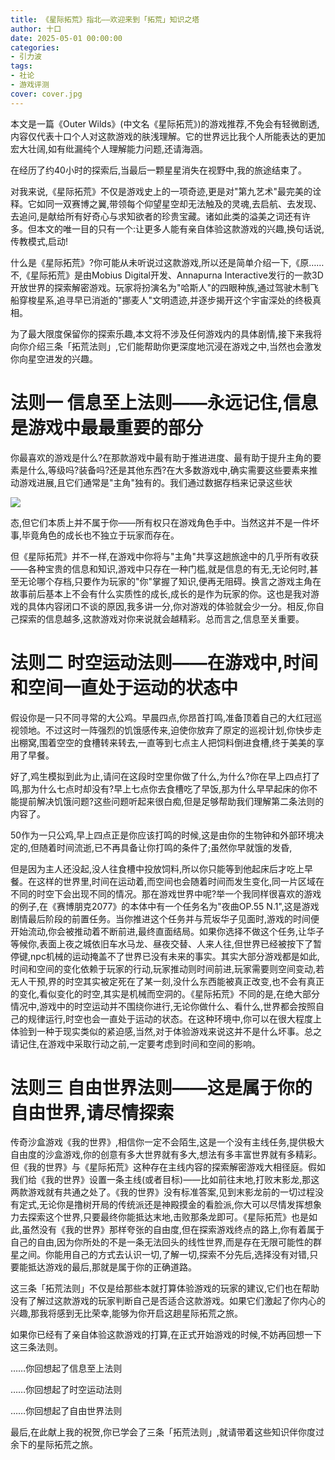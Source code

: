 ```yaml
---
title: 《星际拓荒》指北——欢迎来到「拓荒」知识之塔
author: 十口
date: 2025-05-01 00:00:00
categories: 
- 引力波
tags:
- 社论
- 游戏评测
cover: cover.jpg
---
```


本文是一篇《Outer Wilds》(中文名《星际拓荒》)的游戏推荐,不免会有轻微剧透,内容仅代表十口个人对这款游戏的肤浅理解。它的世界远比我个人所能表达的更加宏大壮阔,如有纰漏纯个人理解能力问题,还请海涵。

在经历了约40小时的探索后,当最后一颗星星消失在视野中,我的旅途结束了。

对我来说,《星际拓荒》不仅是游戏史上的一项奇迹,更是对"第九艺术"最完美的诠释。它如同一双赛博之翼,带领每个仰望星空却无法触及的灵魂,去启航、去发现、去追问,是献给所有好奇心与求知欲者的珍贵宝藏。诸如此类的溢美之词还有许多。但本文的唯一目的只有一个:让更多人能有亲自体验这款游戏的兴趣,换句话说,传教模式,启动!

什么是《星际拓荒》?你可能从未听说过这款游戏,所以还是简单介绍一下,《原……不,《星际拓荒》是由Mobius Digital开发、Annapurna Interactive发行的一款3D开放世界的探索解密游戏。玩家将扮演名为"哈斯人"的四眼种族,通过驾驶木制飞船穿梭星系,追寻早已消逝的"挪麦人"文明遗迹,并逐步揭开这个宇宙深处的终极真相。

为了最大限度保留你的探索乐趣,本文将不涉及任何游戏内的具体剧情,接下来我将向你介绍三条「拓荒法则」,它们能帮助你更深度地沉浸在游戏之中,当然也会激发你向星空进发的兴趣。

# 法则一 信息至上法则——永远记住,信息是游戏中最最重要的部分

你最喜欢的游戏是什么?在那款游戏中最有助于推进进度、最有助于提升主角的要素是什么,等级吗?装备吗?还是其他东西?在大多数游戏中,确实需要这些要素来推动游戏进展,且它们通常是"主角"独有的。我们通过数据存档来记录这些状

![](../qidiankepukehuan/photos/引力波/《星际拓荒》指北——欢迎来到「拓荒」知识之塔/星际拓荒.jpeg)

态,但它们本质上并不属于你——所有权只在游戏角色手中。当然这并不是一件坏事,毕竟角色的成长也不独立于玩家而存在。

但《星际拓荒》并不一样,在游戏中你将与"主角"共享这趟旅途中的几乎所有收获——各种宝贵的信息和知识,游戏中只存在一种门槛,就是信息的有无,无论何时,甚至无论哪个存档,只要作为玩家的"你"掌握了知识,便再无阻碍。换言之游戏主角在故事前后基本上不会有什么实质性的成长,成长的是作为玩家的你。这也是我对游戏的具体内容闭口不谈的原因,我多讲一分,你对游戏的体验就会少一分。相反,你自己探索的信息越多,这款游戏对你来说就会越精彩。总而言之,信息至关重要。

# 法则二 时空运动法则——在游戏中,时间和空间一直处于运动的状态中

假设你是一只不同寻常的大公鸡。早晨四点,你昂首打鸣,准备顶着自己的大红冠巡视领地。不过这时一阵强烈的饥饿感传来,迫使你放弃了原定的巡视计划,你快步走出棚窝,围着空空的食槽转来转去,一直等到七点主人把饲料倒进食槽,终于美美的享用了早餐。

好了,鸡生模拟到此为止,请问在这段时空里你做了什么,为什么?你在早上四点打了鸣,那为什么七点时却没有?早上七点你去食槽吃了早饭,那为什么早早起床的你不能提前解决饥饿问题?这些问题听起来很白痴,但是足够帮助我们理解第二条法则的内容了。

50作为一只公鸡,早上四点正是你应该打鸣的时候,这是由你的生物钟和外部环境决定的,但随着时间流逝,已不再具备让你打鸣的条件了;虽然你早就饿的发昏,

但是因为主人还没起,没人往食槽中投放饲料,所以你只能等到他起床后才吃上早餐。在这样的世界里,时间在运动着,而空间也会随着时间而发生变化,同一片区域在不同的时空下会出现不同的情况。那在游戏世界中呢?举一个我同样很喜欢的游戏的例子,在《赛博朋克2077》的本体中有一个任务名为"夜曲OP.55 N.1",这是游戏剧情最后阶段的前置任务。当你推进这个任务并与荒坂华子见面时,游戏的时间便开始流动,你会被推动着不断前进,最终直面结局。如果你选择不做这个任务,让华子等候你,表面上夜之城依旧车水马龙、昼夜交替、人来人往,但世界已经被按下了暂停键,npc机械的运动掩盖不了世界已没有未来的事实。其实大部分游戏都是如此,时间和空间的变化依赖于玩家的行动,玩家推动则时间前进,玩家需要则空间变动,若无人干预,界的时空其实被定死在了某一刻,没什么东西能被真正改变,也不会有真正的变化,看似变化的时空,其实是机械而空洞的。《星际拓荒》不同的是,在绝大部分情况中,游戏中的时空运动并不围绕你进行,无论你做什么、看什么,世界都会按照自己的规律运行,时空也会一直处于运动的状态。在这种环境中,你可以在很大程度上体验到一种于现实类似的紧迫感,当然,对于体验游戏来说这并不是什么坏事。总之请记住,在游戏中采取行动之前,一定要考虑到时间和空间的影响。

# 法则三 自由世界法则——这是属于你的自由世界,请尽情探索

传奇沙盒游戏《我的世界》,相信你一定不会陌生,这是一个没有主线任务,提供极大自由度的沙盒游戏,你的创意有多大世界就有多大,想法有多丰富世界就有多精彩。但《我的世界》与《星际拓荒》这种存在主线内容的探索解密游戏大相径庭。假如我们给《我的世界》设置一条主线(或者目标)——比如前往末地,打败末影龙,那这两款游戏就有共通之处了。《我的世界》没有标准答案,见到末影龙前的一切过程没有定式,无论你是撸树开局的传统派还是神殿摸金的看脸派,你大可以尽情发挥想象力去探索这个世界,只要最终你能抵达末地,击败那条龙即可。《星际拓荒》也是如此,虽然没有《我的世界》那样夸张的自由度,但在探索游戏终点的路上,你有着属于自己的自由,因为你所处的不是一条无法回头的线性世界,而是存在无限可能性的群星之间。你能用自己的方式去认识一切,了解一切,探索不分先后,选择没有对错,只要能抵达游戏的最后,那就是属于你的正确道路。

这三条「拓荒法则」不仅是给那些本就打算体验游戏的玩家的建议,它们也在帮助没有了解过这款游戏的玩家判断自己是否适合这款游戏。如果它们激起了你内心的兴趣,那我将感到无比荣幸,能够为你开启这趟星际拓荒之旅。

如果你已经有了亲自体验这款游戏的打算,在正式开始游戏的时候,不妨再回想一下这三条法则。

……你回想起了信息至上法则

……你回想起了时空运动法则

……你回想起了自由世界法则

最后,在此献上我的祝贺,你已学会了三条「拓荒法则」,就请带着这些知识伴你度过余下的星际拓荒之旅。